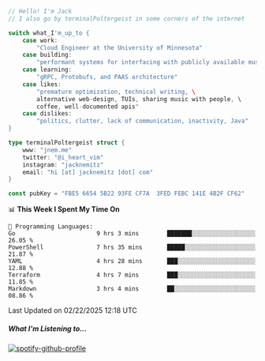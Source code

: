 ```go
// Hello! I'm Jack
// I also go by terminalPoltergeist in some corners of the internet

switch what_I'm_up_to {
    case work:
        "Cloud Engineer at the University of Minnesota"
    case building:
        "performant systems for interfacing with publicly available music datasets"
    case learning:
        "gRPC, Protobufs, and PAAS architecture"
    case likes:
        "premature optimization, technical writing, \
        alternative web-design, TUIs, sharing music with people, \
        coffee, well-documented apis"
    case dislikes:
        "politics, clutter, lack of communication, inactivity, Java"
}

type terminalPoltergeist struct {
    www: "jnem.me"
    twitter: "@i_heart_vim"
    instagram: "jacknemitz"
    email: "hi [at] jacknemitz [dot] com"
}

const pubKey = "FBE5 6654 5B22 93FE CF7A  3FED FEBC 141E 4B2F CF62"
```

<!--START_SECTION:waka-->
📊 **This Week I Spent My Time On** 

```text
💬 Programming Languages: 
Go                       9 hrs 3 mins        ███████░░░░░░░░░░░░░░░░░░   26.05 % 
PowerShell               7 hrs 35 mins       █████░░░░░░░░░░░░░░░░░░░░   21.87 % 
YAML                     4 hrs 28 mins       ███░░░░░░░░░░░░░░░░░░░░░░   12.88 % 
Terraform                4 hrs 7 mins        ███░░░░░░░░░░░░░░░░░░░░░░   11.85 % 
Markdown                 3 hrs 4 mins        ██░░░░░░░░░░░░░░░░░░░░░░░   08.86 % 
```


 Last Updated on 02/22/2025 12:18 UTC
<!--END_SECTION:waka-->

##### What I'm Listening to...

[![spotify-github-profile](https://jnem.me/listening-item?maxAge=2592000)](https://jnem.me/listening)

